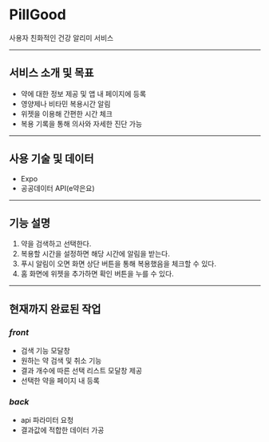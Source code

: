 # PillGood
사용자 친화적인 건강 알리미 서비스

---

## 서비스 소개 및 목표
- 약에 대한 정보 제공 및 앱 내 페이지에 등록
- 영양제나 비타민 복용시간 알림
- 위젯을 이용해 간편한 시간 체크
- 복용 기록을 통해 의사와 자세한 진단 가능

---

## 사용 기술 및 데이터
- Expo
- 공공데이터 API(e약은요)

---

## 기능 설명
1. 약을 검색하고 선택한다.
2. 복용할 시간을 설정하면 해당 시간에 알림을 받는다.
3. 푸시 알림이 오면 화면 상단 버튼을 통해 복용했음을 체크할 수 있다.
4. 홈 화면에 위젯을 추가하면 확인 버튼을 누를 수 있다.

---

## 현재까지 완료된 작업

### *front*
- 검색 기능 모달창
- 원하는 약 검색 및 취소 기능
- 결과 개수에 따른 선택 리스트 모달창 제공
- 선택한 약을 페이지 내 등록
### *back*
- api 파라미터 요청
- 결과값에 적합한 데이터 가공
